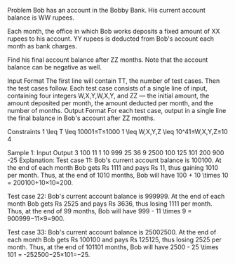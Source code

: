 Problem
Bob has an account in the Bobby Bank. His current account balance is WW rupees.

Each month, the office in which Bob works deposits a fixed amount of XX rupees to his account.
YY rupees is deducted from Bob's account each month as bank charges.

Find his final account balance after ZZ months. Note that the account balance can be negative as well.

Input Format
The first line will contain TT, the number of test cases. Then the test cases follow.
Each test case consists of a single line of input, containing four integers W,X,Y,W,X,Y, and ZZ — the initial amount, the amount deposited per month, the amount deducted per month, and the number of months.
Output Format
For each test case, output in a single line the final balance in Bob's account after ZZ months.

Constraints
1 \leq T \leq 10001≤T≤1000
1 \leq W,X,Y,Z \leq 10^41≤W,X,Y,Z≤10 
4
 
Sample 1:
Input
Output
3
100 11 1 10
999 25 36 9
2500 100 125 101
200
900
-25
Explanation:
Test case 11: Bob's current account balance is 100100. At the end of each month Bob gets Rs 1111 and pays Rs 11, thus gaining 1010 per month. Thus, at the end of 1010 months, Bob will have 100 + 10 \times 10 = 200100+10×10=200.

Test case 22: Bob's current account balance is 999999. At the end of each month Bob gets Rs 2525 and pays Rs 3636, thus losing 1111 per month. Thus, at the end of 99 months, Bob will have 999 - 11 \times 9 = 900999−11×9=900.

Test case 33: Bob's current account balance is 25002500. At the end of each month Bob gets Rs 100100 and pays Rs 125125, thus losing 2525 per month. Thus, at the end of 101101 months, Bob will have 2500 - 25 \times 101 = -252500−25×101=−25.